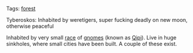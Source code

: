 Tags: [forest](Forests)

Tyberoskos: Inhabited by weretigers, super fucking deadly on new moon, otherwise peaceful

Inhabited by very small [race](Races) of [gnomes](Gnomes) (known as [Qipi](Qipi)). Live in huge sinkholes, where small cities have been built. A couple of these exist.